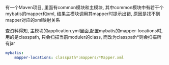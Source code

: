 有一个Maven项目, 里面有common模块和主模块, 其中common模块中有若干个mybatis的mapper和xml, 结果主模块调用其mapper时提示出错, 原因是找不到mapper对应的xml映射关系

查资料得知, 主模块的application.yml里面,配置mybatis的mapper-locations时, 用的是classpath, 只会扫描当前moduler的class, 而改为classpath*则会扫描所有jar

```yaml
mybatis:
    mapper-locations: classpath*:mappers/*Mapper.xml
```
